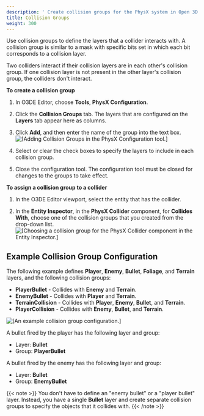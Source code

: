 ```yaml
---
description: ' Create collision groups for the PhysX system in Open 3D Engine. '
title: Collision Groups
weight: 300
---
```


Use collision groups to define the layers that a collider interacts with. A collision group is similar to a mask with specific bits set in which each bit corresponds to a collision layer.

Two colliders interact if their collision layers are in each other's collision group. If one collision layer is not present in the other layer's collision group, the colliders don't interact.

**To create a collision group**

1. In O3DE Editor, choose **Tools**, **PhysX Configuration**.

1. Click the **Collision Groups** tab. The layers that are configured on the **Layers** tab appear here as columns.

1. Click **Add**, and then enter the name of the group into the text box.
![\[Adding Collision Groups in the PhysX Configuration tool.\]](/images/user-guide/physx/physx-configuration-4.png)

1. Select or clear the check boxes to specify the layers to include in each collision group.

1. Close the configuration tool. The configuration tool must be closed for changes to the groups to take effect.

**To assign a collision group to a collider**

1. In the O3DE Editor viewport, select the entity that has the collider.

1. In the **Entity Inspector**, in the **PhysX Collider** component, for **Collides With**, choose one of the collision groups that you created from the drop-down list.
![\[Choosing a collision group for the PhysX Collider component in the Entity Inspector.\]](/images/user-guide/physx/physx-configuration-5.png)

## Example Collision Group Configuration 

The following example defines **Player**, **Enemy**, **Bullet**, **Foliage**, and **Terrain** layers, and the following collision groups:
+ **PlayerBullet** - Collides with **Enemy** and **Terrain**.
+ **EnemyBullet** - Collides with **Player** and **Terrain**.
+ **TerrainCollision** - Collides with **Player**, **Enemy**, **Bullet**, and **Terrain**.
+ **PlayerCollision** - Collides with **Enemy**, **Bullet**, and **Terrain**.

![\[An example collision group configuration.\]](/images/user-guide/physx/physx-configuration-6.png)

A bullet fired by the player has the following layer and group:
+ Layer: **Bullet**
+ Group: **PlayerBullet**

A bullet fired by the enemy has the following layer and group:
+ Layer: **Bullet**
+ Group: **EnemyBullet**

{{< note >}}
You don't have to define an "enemy bullet" or a "player bullet" layer. Instead, you have a single **Bullet** layer and create separate collision groups to specify the objects that it collides with.
{{< /note >}}
